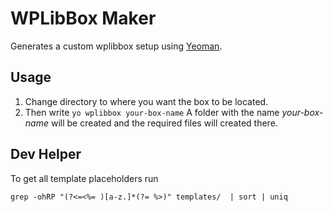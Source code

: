 # WPLibBox Maker
Generates a custom wplibbox setup using [Yeoman](http://yeoman.io).
## Usage
1) Change directory to where you want the box to be located.
2) Then write ```yo wplibbox your-box-name``` A folder with the 
name *your-box-name* will be created and the required files 
will created there.

## Dev Helper
To get all template placeholders run 
```
grep -ohRP "(?<=<%= )[a-z.]*(?= %>)" templates/  | sort | uniq
```